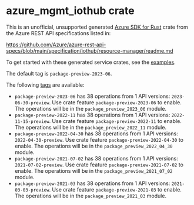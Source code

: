 # azure_mgmt_iothub crate

This is an unofficial, unsupported generated [Azure SDK for Rust](https://github.com/Azure/azure-sdk-for-rust/tree/legacy) crate from the Azure REST API specifications listed in:

https://github.com/Azure/azure-rest-api-specs/blob/main/specification/iothub/resource-manager/readme.md

To get started with these generated service crates, see the [examples](https://github.com/Azure/azure-sdk-for-rust/blob/legacy/services/README.md#examples).

The default tag is `package-preview-2023-06`.

The following [tags](https://github.com/Azure/azure-sdk-for-rust/blob/legacy/services/tags.md) are available:

- `package-preview-2023-06` has 38 operations from 1 API versions: `2023-06-30-preview`. Use crate feature `package-preview-2023-06` to enable. The operations will be in the `package_preview_2023_06` module.
- `package-preview-2022-11` has 38 operations from 1 API versions: `2022-11-15-preview`. Use crate feature `package-preview-2022-11` to enable. The operations will be in the `package_preview_2022_11` module.
- `package-preview-2022-04-30` has 38 operations from 1 API versions: `2022-04-30-preview`. Use crate feature `package-preview-2022-04-30` to enable. The operations will be in the `package_preview_2022_04_30` module.
- `package-preview-2021-07-02` has 38 operations from 1 API versions: `2021-07-02-preview`. Use crate feature `package-preview-2021-07-02` to enable. The operations will be in the `package_preview_2021_07_02` module.
- `package-preview-2021-03` has 38 operations from 1 API versions: `2021-03-03-preview`. Use crate feature `package-preview-2021-03` to enable. The operations will be in the `package_preview_2021_03` module.